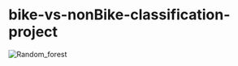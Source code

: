 # bike-vs-nonBike-classification-project

![Random_forest](https://github.com/ZawarShaikh/bike-vs-nonBike-classification-project/assets/108583648/3a84cf04-a971-44b8-b9f5-84c4402e8852)
